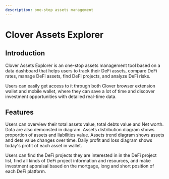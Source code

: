 ```yaml
---
description: one-stop assets management
---
```


# Clover Assets Explorer

## Introduction

Clover Assets Explorer is an one-stop assets management tool based on a data dashboard that helps users to track their DeFi  assets,  compare DeFi rates, manage DeFi assets, find DeFi projects, and analyze DeFi risks. 

Users can easily get access to it through both Clover browser extension wallet and mobile wallet, where they can save a lot of time and discover investment opportunities with detailed real-time data.

## Features

Users can overview their total assets value, total debts value and Net worth. Data are also demonsted in diagram.  Assets distribution diagram shows proportion of assets and liabilities value. Assets trend diagram shows assets and dets value changes over time. Daily profit and loss diagram shows today's profit of each asset in wallet.

Users can find the DeFi projects they are interested in in the DeFi project list, find all kinds of DeFi project information and resources, and make investment appraisal based on the mortgage, long and short position of each DeFi platform.



